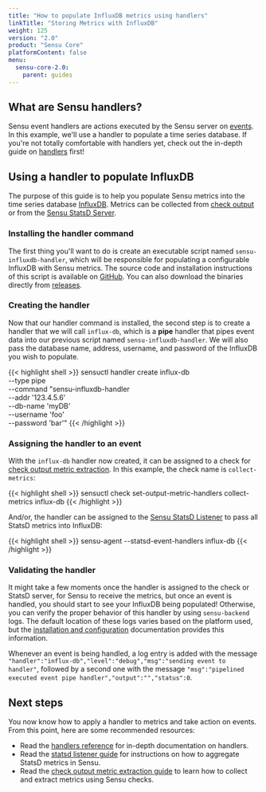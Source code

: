 ```yaml
---
title: "How to populate InfluxDB metrics using handlers"
linkTitle: "Storing Metrics with InfluxDB"
weight: 125
version: "2.0"
product: "Sensu Core"
platformContent: false
menu:
  sensu-core-2.0:
    parent: guides
---
```


## What are Sensu handlers?

Sensu event handlers are actions executed by the Sensu server on [events][1].
In this example, we'll use a handler to populate a time series database. If
you're not totally comfortable with handlers yet, check out the in-depth
guide on [handlers][9] first!

## Using a handler to populate InfluxDB

The purpose of this guide is to help you populate Sensu metrics into the time
series database [InfluxDB][2]. Metrics can be collected from [check output][10]
or from the [Sensu StatsD Server][3].

### Installing the handler command

The first thing you'll want to do is create an executable script named
`sensu-influxdb-handler`, which will be responsible for populating a configurable
InfluxDB with Sensu metrics. The source code and installation instructions of
this script is available on [GitHub][4]. You can also download the binaries
directly from [releases][11].

### Creating the handler

Now that our handler command is installed, the second step is to create a
handler that we will call `influx-db`, which is a **pipe** handler that pipes
event data into our previous script named `sensu-influxdb-handler`. We will also
pass the database name, address, username, and password of the InfluxDB you wish
to populate.

{{< highlight shell >}}
sensuctl handler create influx-db \
--type pipe \
--command "sensu-influxdb-handler \
--addr '123.4.5.6' \
--db-name 'myDB' \
--username 'foo' \
--password 'bar'"
{{< /highlight >}}

### Assigning the handler to an event

With the `influx-db` handler now created, it can be assigned to a check for
[check output metric extraction][10]. In this example, the check name is
`collect-metrics`:

{{< highlight shell >}}
sensuctl check set-output-metric-handlers collect-metrics influx-db
{{< /highlight >}}

And/or, the handler can be assigned to the [Sensu StatsD Listener][3] to pass
all StatsD metrics into InfluxDB:

{{< highlight shell >}}
sensu-agent --statsd-event-handlers influx-db
{{< /highlight >}}

### Validating the handler

It might take a few moments once the handler is assigned to the check or StatsD
server, for Sensu to receive the metrics, but once an event is handled, you
should start to see your InfluxDB being populated! Otherwise, you can verify the
proper behavior of this handler by using `sensu-backend` logs. The default
location of these logs varies based on the platform used, but the
[installation and configuration][8] documentation provides this information.

Whenever an event is being handled, a log entry is added with the message
`"handler":"influx-db","level":"debug","msg":"sending event to handler"`,
followed by a second one with the message `"msg":"pipelined executed event pipe
handler","output":"","status":0`.

## Next steps

You now know how to apply a handler to metrics and take action on events. From
this point, here are some recommended resources:

* Read the [handlers reference][9] for in-depth documentation on handlers.
* Read the [statsd listener guide][3] for instructions on how to aggregate
StatsD metrics in Sensu.
* Read the [check output metric extraction guide][10] to learn how to collect
and extract metrics using Sensu checks.

[1]: ../../reference/events/
[2]: https://github.com/influxdata/influxdb
[3]: ../aggregate-metrics-statsd/
[4]: https://github.com/nikkiki/sensu-influxdb-handler#installation
[5]: https://rakyll.org/cross-compilation/
[6]: https://golang.org/doc/install
[7]: https://en.wikipedia.org/wiki/PATH_(variable)
[8]: ../../getting-started/installation-and-configuration/#validating-the-services
[9]: ../../reference/handlers
[10]: ../extract-metrics-with-checks
[11]: https://github.com/nikkiki/sensu-influxdb-handler/releases
